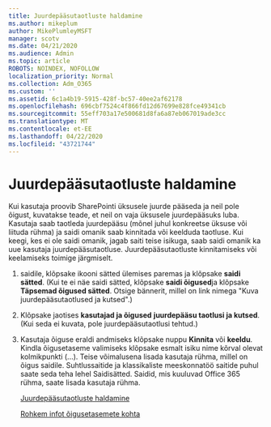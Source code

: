 ```yaml
---
title: Juurdepääsutaotluste haldamine
ms.author: mikeplum
author: MikePlumleyMSFT
manager: scotv
ms.date: 04/21/2020
ms.audience: Admin
ms.topic: article
ROBOTS: NOINDEX, NOFOLLOW
localization_priority: Normal
ms.collection: Adm_O365
ms.custom: ''
ms.assetid: 6c1a4b19-5915-428f-bc57-40ee2af62178
ms.openlocfilehash: 696cbf7524c4f866fd12d67699e828fce49341cb
ms.sourcegitcommit: 55eff703a17e500681d8fa6a87eb067019ade3cc
ms.translationtype: MT
ms.contentlocale: et-EE
ms.lasthandoff: 04/22/2020
ms.locfileid: "43721744"
---
```

# <a name="manage-access-requests"></a>Juurdepääsutaotluste haldamine

Kui kasutaja proovib SharePointi üksusele juurde pääseda ja neil pole õigust, kuvatakse teade, et neil on vaja üksusele juurdepääsuks luba. Kasutaja saab taotleda juurdepääsu (mõnel juhul konkreetse üksuse või liituda rühma) ja saidi omanik saab kinnitada või keelduda taotluse. Kui keegi, kes ei ole saidi omanik, jagab saiti teise isikuga, saab saidi omanik ka uue kasutaja juurdepääsutaotluse. Juurdepääsutaotluste kinnitamiseks või keelamiseks toimige järgmiselt.
  
1. saidile, klõpsake ikooni sätted ülemises paremas ja klõpsake **saidi sätted**. (Kui te ei näe saidi sätted, klõpsake **saidi õigused**ja klõpsake **Täpsemad õigused sätted**. Otsige bännerit, millel on link nimega "Kuva juurdepääsutaotlused ja kutsed".)
    
2. Klõpsake jaotises **kasutajad ja õigused** **juurdepääsu taotlusi ja kutsed**. (Kui seda ei kuvata, pole juurdepääsutaotlusi tehtud.)
    
3. Kasutaja õiguse eraldi andmiseks klõpsake nuppu **Kinnita** või **keeldu**. Kindla õigusetaseme valimiseks klõpsake esmalt isiku nime kõrval olevat kolmikpunkti (...). Teise võimalusena lisada kasutaja rühma, millel on õigus saidile. Suhtlussaitide ja klassikaliste meeskonnatöö saitide puhul saate seda teha lehel Saidisätted. Saidid, mis kuuluvad Office 365 rühma, saate lisada kasutaja rühma.
    
    [Juurdepääsutaotluste haldamine](https://go.microsoft.com/fwlink/?linkid=2008747)
    
    [Rohkem infot õigusetasemete kohta](https://go.microsoft.com/fwlink/?linkid=867071)
    

